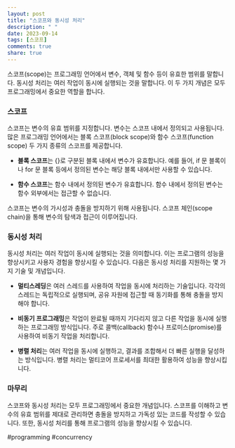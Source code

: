 ```yaml
---
layout: post
title: "스코프와 동시성 처리"
description: " "
date: 2023-09-14
tags: [스코프]
comments: true
share: true
---
```


스코프(scope)는 프로그래밍 언어에서 변수, 객체 및 함수 등이 유효한 범위를 말합니다. 동시성 처리는 여러 작업이 동시에 실행되는 것을 말합니다. 이 두 가지 개념은 모두 프로그래밍에서 중요한 역할을 합니다.

### 스코프

스코프는 변수의 유효 범위를 지정합니다. 변수는 스코프 내에서 정의되고 사용됩니다. 많은 프로그래밍 언어에서는 블록 스코프(block scope)와 함수 스코프(function scope) 두 가지 종류의 스코프를 제공합니다.

- **블록 스코프**는 {}로 구분된 블록 내에서 변수가 유효합니다. 예를 들어, if 문 블록이나 for 문 블록 등에서 정의된 변수는 해당 블록 내에서만 사용할 수 있습니다.

- **함수 스코프**는 함수 내에서 정의된 변수가 유효합니다. 함수 내에서 정의된 변수는 함수 외부에서는 접근할 수 없습니다.

스코프는 변수의 가시성과 충돌을 방지하기 위해 사용됩니다. 스코프 체인(scope chain)을 통해 변수의 탐색과 접근이 이루어집니다.

### 동시성 처리

동시성 처리는 여러 작업이 동시에 실행되는 것을 의미합니다. 이는 프로그램의 성능을 향상시키고 사용자 경험을 향상시킬 수 있습니다. 다음은 동시성 처리를 지원하는 몇 가지 기술 및 개념입니다.

- **멀티스레딩**은 여러 스레드를 사용하여 작업을 동시에 처리하는 기술입니다. 각각의 스레드는 독립적으로 실행되며, 공유 자원에 접근할 때 동기화를 통해 충돌을 방지해야 합니다.

- **비동기 프로그래밍**은 작업이 완료될 때까지 기다리지 않고 다른 작업을 동시에 실행하는 프로그래밍 방식입니다. 주로 콜백(callback) 함수나 프로미스(promise)를 사용하여 비동기 작업을 처리합니다.

- **병렬 처리**는 여러 작업을 동시에 실행하고, 결과를 조합해서 더 빠른 실행을 달성하는 방식입니다. 병렬 처리는 멀티코어 프로세서를 최대한 활용하여 성능을 향상시킵니다.

### 마무리

스코프와 동시성 처리는 모두 프로그래밍에서 중요한 개념입니다. 스코프를 이해하고 변수의 유효 범위를 제대로 관리하면 충돌을 방지하고 가독성 있는 코드를 작성할 수 있습니다. 또한, 동시성 처리를 통해 프로그램의 성능을 향상시킬 수 있습니다.

#programming #concurrency